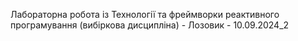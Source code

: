 Лабораторна робота із Технології та фреймворки реактивного програмування (вибіркова дисципліна) - Лозовик - 10.09.2024_2
